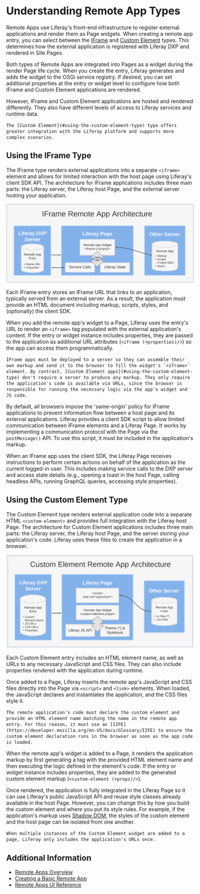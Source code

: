 # Understanding Remote App Types

Remote Apps use Liferay's front-end infrastructure to register external applications and render them as Page widgets. When creating a remote app entry, you can select between the [IFrame](#using-the-iframe-type) and [Custom Element](#using-the-custom-element-type) types. This determines how the external application is registered with Liferay DXP and rendered in Site Pages.

Both types of Remote Apps are integrated into Pages as a widget during the render Page life cycle. When you create the entry, Liferay generates and adds the widget to the OSGi service registry. If desired, you can set additional properties at the entry or widget level to configure how both IFrame and Custom Element applications are rendered.

However, IFrame and Custom Element applications are hosted and rendered differently. They also have different levels of access to Liferay services and runtime data.

```{tip}
The [Custom Element](#using-the-custom-element-type) type offers greater integration with the Liferay platform and supports more complex scenarios.
```

## Using the IFrame Type

The IFrame type renders external applications into a separate `<iframe>` element and allows for limited interaction with the host page using Liferay's client SDK API. The architecture for IFrame applications includes three main parts: the Liferay server, the Liferay host Page, and the external server hosting your application.

![The IFrame architecture includes a remote app entry in the Liferay server, an application hosted on an external server, and the Liferay Page with the remote app widget.](./understanding-remote-app-types/images/01.png)

Each IFrame entry stores an IFrame URL that links to an application, typically served from an external server. As a result, the application must provide an HTML document including markup, scripts, styles, and (optionally) the client SDK.

When you add the remote app's widget to a Page, Liferay uses the entry's URL to render an `<iframe>` tag populated with the external application's content. If the entry or widget instance includes properties, they are passed to the application as additional URL attributes (`<iframe (+properties)/>`) so the app can access them programmatically.

```{note}
IFrame apps must be deployed to a server so they can assemble their own markup and send it to the browser to fill the widget's `<iframe>` element. By contrast, [Custom Element apps](#using-the-custom-element-type) don't require a server to produce any markup. They only require the application's code is available via URLs, since the browser is responsible for running the necessary logic via the app's widget and JS code.
```

By default, all browsers impose the 'same-origin' policy for IFrame applications to prevent information flow between a host page and its external applications. Liferay provides a client SDK script to allow limited communication between IFrame elements and a Liferay Page. It works by implementing a communication protocol with the Page via the `postMessage()` API. To use this script, it must be included in the application's markup.

When an IFrame app uses the client SDK, the Liferay Page receives instructions to perform certain actions on behalf of the application as the current logged-in user. This includes making service calls to the DXP server and access state details (e.g., opening a toast in the host Page, calling headless APIs, running GraphQL queries, accessing style properties).

## Using the Custom Element Type

The Custom Element type renders external application code into a separate HTML `<custom-element>` and provides full integration with the Liferay host Page. The architecture for Custom Element applications includes three main parts: the Liferay server, the Liferay host Page, and the server storing your application's code. Liferay uses these files to create the application in a browser.

![The Custom Element architecture includes a remote app entry in the Liferay server, application code stored on a server, and the Liferay Page with the remote app widget.](./understanding-remote-app-types/images/02.png)

Each Custom Element entry includes an HTML element name, as well as URLs to any necessary JavaScript and CSS files. They can also include properties rendered with the application during runtime.

Once added to a Page, Liferay inserts the remote app's JavaScript and CSS files directly into the Page via `<script>` and `<link>` elements. When loaded, the JavaScript declares and instantiates the application, and the CSS files style it.

```{important}
The remote application's code must declare the custom element and provide an HTML element name matching the name in the remote app entry. For this reason, it must use an [IIFE](https://developer.mozilla.org/en-US/docs/Glossary/IIFE) to ensure the custom element declaration runs in the browser as soon as the app code is loaded.
```

When the remote app's widget is added to a Page, it renders the application markup by first generating a tag with the provided HTML element name and then executing the logic defined in the element's code. If the entry or widget instance includes properties, they are added to the generated custom element markup (`<custom-element (+props)/>`).

Once rendered, the application is fully integrated in the Liferay Page so it can use Liferay's public JavaScript API and reuse style classes already available in the host Page. However, you can change this by how you build the custom element and where you put its style rules. For example, if the application's markup uses [Shadow DOM](https://developer.mozilla.org/en-US/docs/Web/Web_Components/Using_shadow_DOM), the styles of the custom element and the host page can be isolated from one another.

```{note}
When multiple instances of the Custom Element widget are added to a page, Liferay only includes the application's URLs once.
```

## Additional Information

* [Remote Apps Overview](../remote-apps.md)
* [Creating a Basic Remote App](./remote-apps-tutorials/creating-a-basic-remote-app.md)
* [Remote Apps UI Reference](./remote-apps-ui-reference.md)
